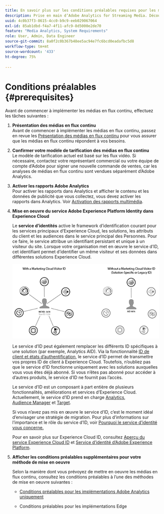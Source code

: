 ```yaml
---
title: En savoir plus sur les conditions préalables requises pour les médias en flux continu.
description: Prise en main d’Adobe Analytics for Streaming Media. Découvrez ce dont vous avez besoin pour implémenter Adobe Analytics for Streaming Media.
uuid: 4c0b37f3-8615-4cc0-b9c9-eeb029067064
exl-id: 85ab1dbd-f4a7-4f11-afc9-8d5000e2de70
feature: "Media Analytics, System Requirements"
role: User, Admin, Data Engineer
source-git-commit: 8a0f2c0b367b48ee5ac94e7fc6bcd0eadafbc5d8
workflow-type: tm+mt
source-wordcount: '433'
ht-degree: 75%

---
```


# Conditions préalables  {#prerequisites}

Avant de commencer à implémenter les médias en flux continu, effectuez les tâches suivantes :

1. **Présentation des médias en flux continu**<br>
Avant de commencer à implémenter les médias en flux continu, passez en revue les [Présentation des médias en flux continu](/help/media-overview.md) pour vous assurer que les médias en flux continu répondent à vos besoins.

1. **Confirmer votre modèle de tarification des médias en flux continu**<br>
Le modèle de tarification actuel est basé sur les flux vidéo. Si nécessaire, contactez votre représentant commercial ou votre équipe de compte d’Adobe pour signer une nouvelle commande de ventes, car les analyses de médias en flux continu sont vendues séparément d’Adobe Analytics.

1. **Activer les rapports Adobe Analytics**<br>
Pour activer les rapports dans Analytics et afficher le contenu et les données de publicité que vous collectez, vous devez activer les rapports dans Analytics. Voir [Activation des rapports multimédia](/help/reporting/media-reports-enable.md).

1. **Mise en oeuvre du service Adobe Experience Platform Identity dans Experience Cloud**

   Le **service d’identités** active le framework d’identification courant pour les services principaux d’Experience Cloud, les solutions, les attributs du client et les audiences dans le service principal des Personnes. Pour ce faire, le service attribue un identifiant persistant et unique à un visiteur du site. Lorsque votre organisation met en œuvre le service d’ID, cet identifiant permet d’identifier un même visiteur et ses données dans différentes solutions Experience Cloud.

   ![Graphique du service d’ID](assets/mc_id_service_graphic.png)

   Le service d’ID peut également remplacer les différents ID spécifiques à une solution (par exemple, Analytics AID). Via la fonctionnalité [ID de client et états d’authentification](https://experienceleague.adobe.com/docs/id-service/using/reference/authenticated-state.html?lang=fr), le service d’ID permet de transmettre vos propres ID de client à Experience Cloud. Toutefois, n’oubliez pas que le service d’ID fonctionne uniquement avec les solutions auxquelles vous vous êtes déjà abonné. Si vous n’êtes pas abonné pour accéder à d’autres produits, le service d’ID ne fournit pas l’accès.

   Le service d’ID est un composant à part entière de plusieurs fonctionnalités, améliorations et services d’Experience Cloud. Actuellement, le service d’ID prend en charge [Analytics](https://www.adobe.com/fr/marketing-cloud/web-analytics.html), [Audience Manager](https://www.adobe.com/fr/marketing-cloud/data-management-platform.html) et [Target](https://www.adobe.com/fr/marketing-cloud/testing-targeting.html).

   Si vous n’avez pas mis en œuvre le service d’ID, c’est le moment idéal d’envisager une stratégie de migration. Pour plus d’informations sur l’importance et le rôle du service d’ID, voir [Pourquoi le service d’identité vous concerne.](https://theblog.adobe.com/why-new-adobe-marketing-cloud-id-service-should-be-on-your-radar/)

   Pour en savoir plus sur Experience Cloud ID, consultez [Aperçu du service Experience Cloud ID](https://experienceleague.adobe.com/docs/id-service/using/intro/overview.html?lang=fr) et [Service d’identité d’Adobe Experience Platform](https://experienceleague.adobe.com/docs/id-service/using/home.html?lang=fr).

1. **Afficher les conditions préalables supplémentaires pour votre méthode de mise en oeuvre**

   Selon la manière dont vous prévoyez de mettre en oeuvre les médias en flux continu, consultez les conditions préalables à l’une des méthodes de mise en oeuvre suivantes :

   * [Conditions préalables pour les implémentations Adobe Analytics uniquement](/help/implementation/media-sdk/setup/prerequisites-analytics.md)

   * Conditions préalables pour les implémentations Edge
